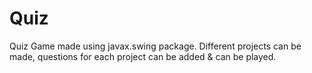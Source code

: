 # Quiz
Quiz Game made using javax.swing package. Different projects can be made, questions for each project can be added &amp; can be played.
